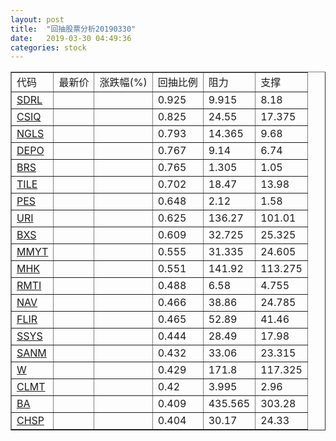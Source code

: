 ```yaml
---
layout: post
title:  "回抽股票分析20190330"
date:   2019-03-30 04:49:36
categories: stock
---
```

<script type="text/javascript">
var stockList = []
stockList.push('gb_sdrl');
stockList.push('gb_csiq');
stockList.push('gb_ngls');
stockList.push('gb_depo');
stockList.push('gb_brs');
stockList.push('gb_tile');
stockList.push('gb_pes');
stockList.push('gb_uri');
stockList.push('gb_bxs');
stockList.push('gb_mmyt');
stockList.push('gb_mhk');
stockList.push('gb_rmti');
stockList.push('gb_nav');
stockList.push('gb_flir');
stockList.push('gb_ssys');
stockList.push('gb_sanm');
stockList.push('gb_w');
stockList.push('gb_clmt');
stockList.push('gb_ba');
stockList.push('gb_chsp');
</script>
<table border="1">
 <tr>
 <td>代码</td>
 <td>最新价</td>
 <td>涨跌幅(%)</td>
 <td>回抽比例</td>
 <td>阻力</td>
 <td>支撑</td>
</tr>
  <tr id="sdrl">
  <td><a href="http://stock.finance.sina.com.cn/usstock/quotes/SDRL.html" target="_blank">SDRL</a></td><td></td><td></td><td>0.925</td><td>9.915</td><td>8.18</td></tr>
  <tr id="csiq">
  <td><a href="http://stock.finance.sina.com.cn/usstock/quotes/CSIQ.html" target="_blank">CSIQ</a></td><td></td><td></td><td>0.825</td><td>24.55</td><td>17.375</td></tr>
  <tr id="ngls">
  <td><a href="http://stock.finance.sina.com.cn/usstock/quotes/NGLS.html" target="_blank">NGLS</a></td><td></td><td></td><td>0.793</td><td>14.365</td><td>9.68</td></tr>
  <tr id="depo">
  <td><a href="http://stock.finance.sina.com.cn/usstock/quotes/DEPO.html" target="_blank">DEPO</a></td><td></td><td></td><td>0.767</td><td>9.14</td><td>6.74</td></tr>
  <tr id="brs">
  <td><a href="http://stock.finance.sina.com.cn/usstock/quotes/BRS.html" target="_blank">BRS</a></td><td></td><td></td><td>0.765</td><td>1.305</td><td>1.05</td></tr>
  <tr id="tile">
  <td><a href="http://stock.finance.sina.com.cn/usstock/quotes/TILE.html" target="_blank">TILE</a></td><td></td><td></td><td>0.702</td><td>18.47</td><td>13.98</td></tr>
  <tr id="pes">
  <td><a href="http://stock.finance.sina.com.cn/usstock/quotes/PES.html" target="_blank">PES</a></td><td></td><td></td><td>0.648</td><td>2.12</td><td>1.58</td></tr>
  <tr id="uri">
  <td><a href="http://stock.finance.sina.com.cn/usstock/quotes/URI.html" target="_blank">URI</a></td><td></td><td></td><td>0.625</td><td>136.27</td><td>101.01</td></tr>
  <tr id="bxs">
  <td><a href="http://stock.finance.sina.com.cn/usstock/quotes/BXS.html" target="_blank">BXS</a></td><td></td><td></td><td>0.609</td><td>32.725</td><td>25.325</td></tr>
  <tr id="mmyt">
  <td><a href="http://stock.finance.sina.com.cn/usstock/quotes/MMYT.html" target="_blank">MMYT</a></td><td></td><td></td><td>0.555</td><td>31.335</td><td>24.605</td></tr>
  <tr id="mhk">
  <td><a href="http://stock.finance.sina.com.cn/usstock/quotes/MHK.html" target="_blank">MHK</a></td><td></td><td></td><td>0.551</td><td>141.92</td><td>113.275</td></tr>
  <tr id="rmti">
  <td><a href="http://stock.finance.sina.com.cn/usstock/quotes/RMTI.html" target="_blank">RMTI</a></td><td></td><td></td><td>0.488</td><td>6.58</td><td>4.755</td></tr>
  <tr id="nav">
  <td><a href="http://stock.finance.sina.com.cn/usstock/quotes/NAV.html" target="_blank">NAV</a></td><td></td><td></td><td>0.466</td><td>38.86</td><td>24.785</td></tr>
  <tr id="flir">
  <td><a href="http://stock.finance.sina.com.cn/usstock/quotes/FLIR.html" target="_blank">FLIR</a></td><td></td><td></td><td>0.465</td><td>52.89</td><td>41.46</td></tr>
  <tr id="ssys">
  <td><a href="http://stock.finance.sina.com.cn/usstock/quotes/SSYS.html" target="_blank">SSYS</a></td><td></td><td></td><td>0.444</td><td>28.49</td><td>17.98</td></tr>
  <tr id="sanm">
  <td><a href="http://stock.finance.sina.com.cn/usstock/quotes/SANM.html" target="_blank">SANM</a></td><td></td><td></td><td>0.432</td><td>33.06</td><td>23.315</td></tr>
  <tr id="w">
  <td><a href="http://stock.finance.sina.com.cn/usstock/quotes/W.html" target="_blank">W</a></td><td></td><td></td><td>0.429</td><td>171.8</td><td>117.325</td></tr>
  <tr id="clmt">
  <td><a href="http://stock.finance.sina.com.cn/usstock/quotes/CLMT.html" target="_blank">CLMT</a></td><td></td><td></td><td>0.42</td><td>3.995</td><td>2.96</td></tr>
  <tr id="ba">
  <td><a href="http://stock.finance.sina.com.cn/usstock/quotes/BA.html" target="_blank">BA</a></td><td></td><td></td><td>0.409</td><td>435.565</td><td>303.28</td></tr>
  <tr id="chsp">
  <td><a href="http://stock.finance.sina.com.cn/usstock/quotes/CHSP.html" target="_blank">CHSP</a></td><td></td><td></td><td>0.404</td><td>30.17</td><td>24.33</td></tr>
</table>
